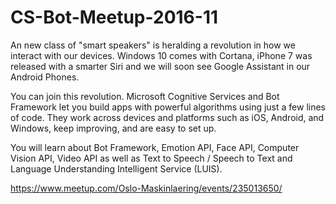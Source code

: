 # CS-Bot-Meetup-2016-11

An new class of "smart speakers" is heralding a revolution in how we interact with our devices. Windows 10 comes with Cortana, iPhone 7 was released with a smarter Siri  and we will soon see Google Assistant in our Android Phones. 

You can join this revolution. Microsoft Cognitive Services and Bot Framework let you build apps with powerful algorithms using just a few lines of code. They work across devices and platforms such as iOS, Android, and Windows, keep improving, and are easy to set up.

You will learn about Bot Framework, Emotion API, Face API, Computer Vision API, Video API as well as Text to Speech / Speech to Text and Language Understanding Intelligent Service (LUIS).

https://www.meetup.com/Oslo-Maskinlaering/events/235013650/
